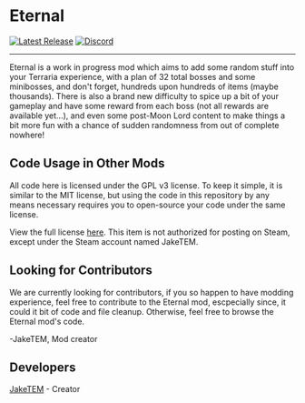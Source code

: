 # Eternal

[![Latest Release](https://img.shields.io/github/v/release/JakeNeves/Eternal?label=Latest%20Release)](https://github.com/JakeNeves/Eternal/releases)
[![Discord](https://img.shields.io/discord/339097562814611456?label=Jake's%20Lounge)](https://discord.gg/HUJ8KUSAjC)

---

Eternal is a work in progress mod which aims to add some random stuff into your Terraria
experience, with a plan of 32 total bosses and some minibosses, and don't
forget, hundreds upon hundreds of items (maybe thousands). There is also
a brand new difficulty to spice up a bit of your gameplay and have some reward
from each boss (not all rewards are available yet...), and even some post-Moon Lord
content to make things a bit more fun with a chance of sudden randomness from out of
complete nowhere!

## Code Usage in Other Mods

All code here is licensed under the GPL v3 license. To keep it simple, it is similar to the MIT license, but using the code in this repository by any means necessary requires you to open-source your code under the same license.

View the full license [here](LICENSE). This item is not authorized for posting on Steam, except under the Steam account named JakeTEM.

## Looking for Contributors

We are currently looking for contributors, if you so happen to have modding experience,
feel free to contribute to the Eternal mod, escpecially since, it could it bit of code
and file cleanup. Otherwise, feel free to browse the Eternal mod's code.

-JakeTEM, Mod creator

## Developers

[JakeTEM](https://www.youtube.com/channel/UCaPYj8aYX30iDGOP7B9HUIQ) - Creator
